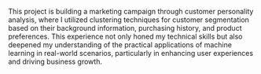 This project is building a marketing campaign through customer personality analysis, where I utilized clustering techniques for customer segmentation based on their background information, purchasing history, and product preferences. This experience not only honed my technical skills but also deepened my understanding of the practical applications of machine learning in real-world scenarios, particularly in enhancing user experiences and driving business growth.
